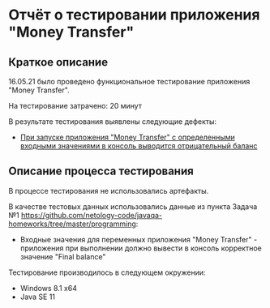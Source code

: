 # Отчёт о тестировании приложения "Money Transfer"

## Краткое описание

16.05.21 было проведено функциональное тестирование приложения "Money Transfer".

На тестирование затрачено: 20 минут

В результате тестирования выявлены следующие дефекты:
* [При запуске приложения "Money Transfer" с определенными входными значениями в консоль выводится отрицательный баланс](https://github.com/MikhailPonomarev/1.2.1-Money-Transfer/issues/1)


## Описание процесса тестирования

В процессе тестирования не использовались артефакты.

В качестве тестовых данных использовались данные из пункта Задача №1 https://github.com/netology-code/javaqa-homeworks/tree/master/programming:
* Входные значения для переменных приложения "Money Transfer" - приложения при выполнении должно вывести в консоль корректное значение "Final balance"


Тестирование производилось в следующем окружении:
* Windows 8.1 x64
* Java SE 11
